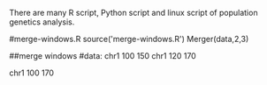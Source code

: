 There are many R script, Python script and linux script of population genetics analysis.



#merge-windows.R
source('merge-windows.R')
Merger(data,2,3)

##merge windows
#data:
chr1 100 150
chr1 120 170

chr1 100 170
